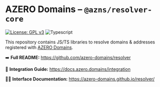 # AZERO Domains – `@azns/resolver-core`

[![License: GPL v3](https://img.shields.io/badge/License-GPLv3-blue.svg)](https://www.gnu.org/licenses/gpl-3.0)
![Typescript](https://img.shields.io/badge/TypeScript-red)

This repository contains JS/TS libraries to resolve domains & addresses registered with [AZERO Domains](https://azero.domains/).

➡️ **Full README:** https://github.com/azero-domains/resolver

📃 **Integration Guide:** https://docs.azero.domains/integration

👩‍💻 **Interface Documentation:** https://azero-domains.github.io/resolver/
